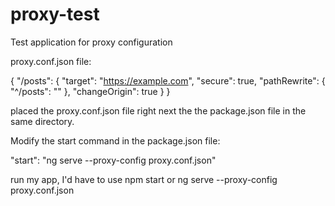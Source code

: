 # proxy-test
Test application for proxy configuration


proxy.conf.json file:

{
  "/posts": {
    "target": "https://example.com",
    "secure": true,
    "pathRewrite": {
    "^/posts": ""
  },
    "changeOrigin": true
  }
}

placed the proxy.conf.json file right next the the package.json file in the same directory.

Modify the start command in the package.json file:

"start": "ng serve --proxy-config proxy.conf.json"

run my app, I'd have to use npm start or ng serve --proxy-config proxy.conf.json
